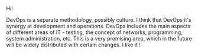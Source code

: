 Hi!

DevOps is a separate methodology, possibly culture.
I think that DevOps it's synergy at development and operations.
DevOps includes the main aspects of different areas of IT - testing, the concept of networks, programming, system administration, etc.
This is a very promising area, which in the future will be widely distributed with certain changes.
I like it !
 
